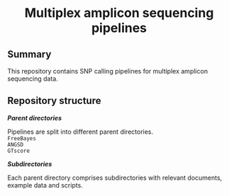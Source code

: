 <center><h1>Multiplex amplicon sequencing pipelines</h1></center>

**Summary**
-------------

This repository contains SNP calling pipelines for multiplex amplicon sequencing data.


**Repository structure**
-------------

***Parent directories***

Pipelines are split into different parent directories.  
`FreeBayes`  
`ANGSD`  
`GTscore`  


***Subdirectories***

Each parent directory comprises subdirectories with relevant documents, example data and scripts.

